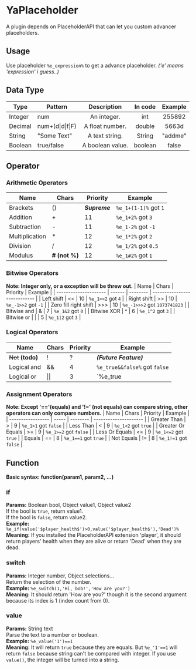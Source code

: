 # YaPlaceholder
A plugin depends on PlaceholderAPI that can let you custom advancer placeholders.

## Usage
Use placeholder `%e_expression%` to get a advance placeholder. *('e' means 'expression' i guess..)*

## Data Type
| Type    | Pattern          | Description      | In code | Example  |
| ------- | ---------------- | :--------------: | :-----: | :------: |
| Integer | num              | An integer.      | int     |  255892  |
| Decimal | num+(d\|d\|f\|F) | A float number.  | double  |  5663d   |
| String  | "Some Text"      | A text string.   | String  |  "addme" |
| Boolean | true/false       | A boolean value. | boolean |  false   |

## Operator
### Arithmetic Operators
| Name                  | Chars         | Priority       | Example               |
| --------------------- | ------------- | -------------- | -------               |
| Brackets              | ()            | ***Supreme***  | `%e_1+(1-1)%` got `1` |
| Addition              | +             | 11             | `%e_1+2%` got `3`     |
| Subtraction           | -             | 11             | `%e_1-2%` got `-1`    |
| Multiplication        | *             | 12             | `%e_1*2%` got `2`     |
| Division              | /             | 12             | `%e_1/2%` got `0.5`   |
| Modulus               | **# (not %)** | 12             | `%e_1#2%` got `1`     |

### Bitwise Operators
**Note: Integer only, or a exception will be threw out.**
| Name                  | Chars  | Priority | Example                      |
| --------------------- | ------ | -------- | ---------------------------- |
| Left shift            | <<     | 10       | `%e_1<<2` got `4`            |
| Right shift           | \>\>   | 10       | `%e_-1>>2` got `-1`          |
| Zero fill right shift | \>\>\> | 10       | `%e_-1>>>2` got `1073741823` |
| Bitwise and           | &      | 7        | `%e_1&2` got `0`             |
| Bitwise XOR           | ^      | 6        | `%e_1^2` got `3`             |
| Bitwise or            | \|     | 5        | `%e_1|2` got `3`             |

### Logical Operators
| Name               | Chars | Priority | Example                      |
| -----------------  | ----- | -------- | ---------------------------- |
| ~~Not~~ **(todo)** | !     | ?        | ***(Future Feature)***       |
| Logical and        | &&    | 4        | `%e_true&&false%` got `false`|
| Logical or         | \|\|  | 3        | `%e_true||false%` got `true` |

### Assignment Operators
**Note: Except '=='(equals) and '!=' (not equals) can compare string, other operators can only compare numbers.**
| Name              | Chars | Priority | Example               |
| ----------------- | ----- | -------- | --------------------- |
| Greater Than      | >     | 9        | `%e_1>1` got `false`  |
| Less Than         | <     | 9        | `%e_1<2` got `true`   |
| Greater Or Equals | >=    | 9        | `%e_1>=2` got `false` |
| Less Or Equals    | <=    | 9        | `%e_1<=2` got `true`  |
| Equals            | ==    | 8        | `%e_1==1` got `true`  |
| Not Equals        | !=    | 8        | `%e_1!=1` got `false` |

## Function
**Basic syntax: function(param1, param2, ...)**
### if
**Params:** Boolean bool, Object value1, Object value2  
If the bool is `true`, return value1.  
If the bool is `false`, return value2.  
**Example:** `%e_if(value('$player_health$')>0,value('$player_health$'),'Dead')%`  
**Meaning:** If you installed the PlaceholderAPI extension 'player', it should return players' health when they are alive or return 'Dead' when they are dead.

### switch
**Params:** Integer number, Object selections...  
Return the selection of the number.  
**Example:** `%e_switch(1,'Hi, bob!','How are you?')`  
**Meaning:** It should return 'How are you?' though it is the second argument because its index is 1 (index count from 0).

### value
**Params:** String text  
Parse the text to a number or boolean.  
**Example:** `%e_value('1')==1`  
**Meaning:** It will return `true` because they are equals. But `%e_'1'==1` will return `false` because string can't be compared with integer. If you use `value()`, the integer will be turned into a string.